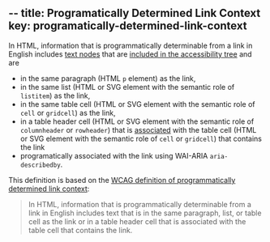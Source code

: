 --
title: Programatically Determined Link Context
key: programatically-determined-link-context
--

In HTML, information that is programmatically determinable from a link in English includes [text nodes](https://www.w3.org/TR/dom/#text) that are [included in the accessibility tree](#included-in-the-accessibility-tree) and are
- in the same paragraph (HTML `p` element) as the link,
- in the same list (HTML or SVG element with the semantic role of `listitem`) as the link,
- in the same table cell (HTML or SVG element with the semantic role of `cell` or `gridcell`) as the link,
- in a table header cell (HTML or SVG element with the semantic role of `columnheader` or `rowheader`) that is [associated](https://html.spec.whatwg.org/multipage/tables.html#header-and-data-cell-semantics) with the table cell (HTML or SVG element with the semantic role of `cell` or `gridcell`) that contains the link
- programatically associated with the link using WAI-ARIA `aria-describedby`.

This definition is based on the [WCAG definition of programmatically determined link context](https://www.w3.org/TR/WCAG21/#dfn-programmatically-determined-link-context): 

> In HTML, information that is programmatically determinable from a link in English includes text that is in the same paragraph, list, or table cell as the link or in a table header cell that is associated with the table cell that contains the link.
